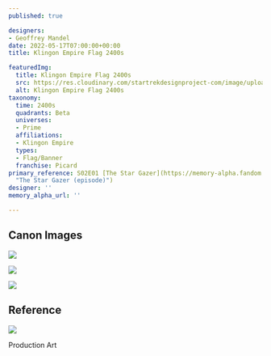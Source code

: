 ```yaml
---
published: true

designers:
- Geoffrey Mandel
date: 2022-05-17T07:00:00+00:00
title: Klingon Empire Flag 2400s

featuredImg:
  title: Klingon Empire Flag 2400s
  src: https://res.cloudinary.com/startrekdesignproject-com/image/upload/v1652833847/Klingon-Flag-2400s.png
  alt: Klingon Empire Flag 2400s
taxonomy:
  time: 2400s
  quadrants: Beta
  universes:
  - Prime
  affiliations:
  - Klingon Empire
  types:
  - Flag/Banner
  franchise: Picard
primary_reference: S02E01 [The Star Gazer](https://memory-alpha.fandom.com/wiki/The_Star_Gazer_(episode)
  "The Star Gazer (episode)")
designer: ''
memory_alpha_url: ''

---
```

## Canon Images

![](https://res.cloudinary.com/startrekdesignproject-com/image/upload/v1652511551/StarfleetComm-UFP-Tellar-Klingon-Flags_PCD-2x1.jpg)

![](https://res.cloudinary.com/startrekdesignproject-com/image/upload/v1652511551/Flag-Set_PCD-2x1.jpg)

![](https://res.cloudinary.com/startrekdesignproject-com/image/upload/v1652511551/Flag-Set-Distance_PCD-2x1.jpg)

## Reference

![](https://res.cloudinary.com/startrekdesignproject-com/image/upload/v1652917434/Vulcan-Flag_Ref.jpg)

Production Art